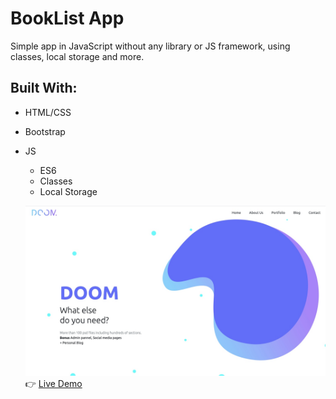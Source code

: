 # BookList App
Simple app in JavaScript without any library or JS framework, using classes, local storage and more.

## Built With: 
- HTML/CSS
- Bootstrap
- JS
  - ES6
  - Classes
  - Local Storage
  
  ![](https://raw.githubusercontent.com/YuliyaNY/Doom/master/img/doom-readme.jpg)
  :point_right: [Live Demo](https://yuliyany.github.io/Doom/)
